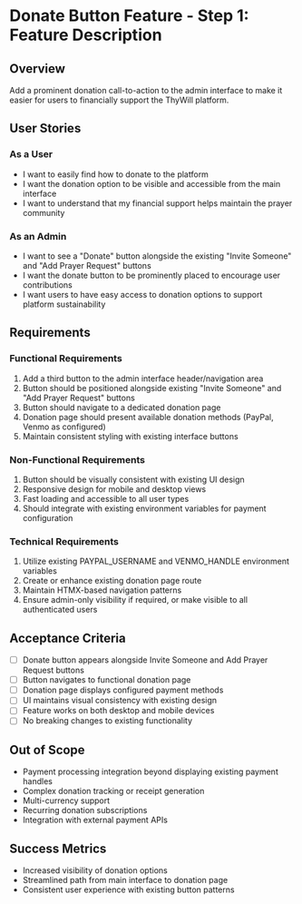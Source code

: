# Donate Button Feature - Step 1: Feature Description

## Overview
Add a prominent donation call-to-action to the admin interface to make it easier for users to financially support the ThyWill platform.

## User Stories

### As a User
- I want to easily find how to donate to the platform
- I want the donation option to be visible and accessible from the main interface
- I want to understand that my financial support helps maintain the prayer community

### As an Admin
- I want to see a "Donate" button alongside the existing "Invite Someone" and "Add Prayer Request" buttons
- I want the donate button to be prominently placed to encourage user contributions
- I want users to have easy access to donation options to support platform sustainability

## Requirements

### Functional Requirements
1. Add a third button to the admin interface header/navigation area
2. Button should be positioned alongside existing "Invite Someone" and "Add Prayer Request" buttons
3. Button should navigate to a dedicated donation page
4. Donation page should present available donation methods (PayPal, Venmo as configured)
5. Maintain consistent styling with existing interface buttons

### Non-Functional Requirements
1. Button should be visually consistent with existing UI design
2. Responsive design for mobile and desktop views
3. Fast loading and accessible to all user types
4. Should integrate with existing environment variables for payment configuration

### Technical Requirements
1. Utilize existing PAYPAL_USERNAME and VENMO_HANDLE environment variables
2. Create or enhance existing donation page route
3. Maintain HTMX-based navigation patterns
4. Ensure admin-only visibility if required, or make visible to all authenticated users

## Acceptance Criteria
- [ ] Donate button appears alongside Invite Someone and Add Prayer Request buttons
- [ ] Button navigates to functional donation page
- [ ] Donation page displays configured payment methods
- [ ] UI maintains visual consistency with existing design
- [ ] Feature works on both desktop and mobile devices
- [ ] No breaking changes to existing functionality

## Out of Scope
- Payment processing integration beyond displaying existing payment handles
- Complex donation tracking or receipt generation
- Multi-currency support
- Recurring donation subscriptions
- Integration with external payment APIs

## Success Metrics
- Increased visibility of donation options
- Streamlined path from main interface to donation page
- Consistent user experience with existing button patterns